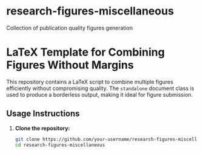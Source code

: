 # research-figures-miscellaneous
Collection of publication quality figures generation


# LaTeX Template for Combining Figures Without Margins

This repository contains a LaTeX script to combine multiple figures efficiently without compromising quality. The `standalone` document class is used to produce a borderless output, making it ideal for figure submission.

## Usage Instructions

1. **Clone the repository:**
   ```bash
   git clone https://github.com/your-username/research-figures-miscellaneous.git
   cd research-figures-miscellaneous
